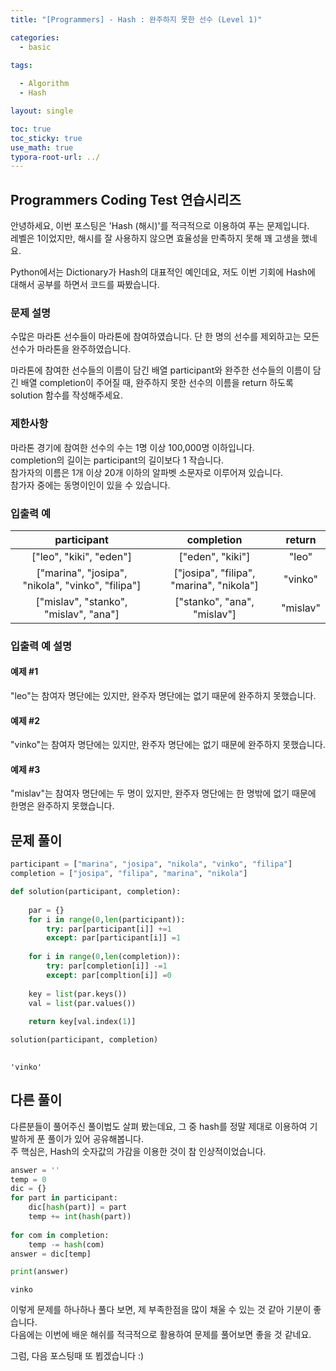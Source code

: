 ```yaml
---
title: "[Programmers] - Hash : 완주하지 못한 선수 (Level 1)"

categories:
  - basic

tags:
 
  - Algorithm
  - Hash

layout: single

toc: true
toc_sticky: true
use_math: true
typora-root-url: ../
---
```


## Programmers Coding Test 연습시리즈

안녕하세요, 이번 포스팅은 'Hash (해시)'를 적극적으로 이용하여 푸는 문제입니다.  
레벨은 1이었지만, 해시를 잘 사용하지 않으면 효율성을 만족하지 못해 꽤 고생을 했네요.  

Python에서는 Dictionary가 Hash의 대표적인 예인데요, 저도 이번 기회에 Hash에 대해서 공부를 하면서 코드를 짜봤습니다.

### 문제 설명

수많은 마라톤 선수들이 마라톤에 참여하였습니다. 단 한 명의 선수를 제외하고는 모든 선수가 마라톤을 완주하였습니다.  

마라톤에 참여한 선수들의 이름이 담긴 배열 participant와 완주한 선수들의 이름이 담긴 배열 completion이 주어질 때, 완주하지 못한 선수의 이름을 return 하도록 solution 함수를 작성해주세요.

### 제한사항
마라톤 경기에 참여한 선수의 수는 1명 이상 100,000명 이하입니다.  
completion의 길이는 participant의 길이보다 1 작습니다.  
참가자의 이름은 1개 이상 20개 이하의 알파벳 소문자로 이루어져 있습니다.  
참가자 중에는 동명이인이 있을 수 있습니다.  

### 입출력 예


|participant|completion|return|
|:---:|:---:|:---:|
|["leo", "kiki", "eden"]|["eden", "kiki"]|"leo"|
|["marina", "josipa", "nikola", "vinko", "filipa"]|["josipa", "filipa", "marina", "nikola"]|"vinko"|
|["mislav", "stanko", "mislav", "ana"]|["stanko", "ana", "mislav"]|"mislav"|

### 입출력 예 설명

#### 예제 #1
"leo"는 참여자 명단에는 있지만, 완주자 명단에는 없기 때문에 완주하지 못했습니다.  

#### 예제 #2
"vinko"는 참여자 명단에는 있지만, 완주자 명단에는 없기 때문에 완주하지 못했습니다.  

#### 예제 #3
"mislav"는 참여자 명단에는 두 명이 있지만, 완주자 명단에는 한 명밖에 없기 때문에 한명은 완주하지 못했습니다.


## 문제 풀이


```python
participant = ["marina", "josipa", "nikola", "vinko", "filipa"]
completion = ["josipa", "filipa", "marina", "nikola"]	

def solution(participant, completion):
    
    par = {}
    for i in range(0,len(participant)):
        try: par[participant[i]] +=1
        except: par[participant[i]] =1
    
    for i in range(0,len(completion)):
        try: par[completion[i]] -=1
        except: par[compltion[i]] =0
    
    key = list(par.keys())
    val = list(par.values())
    
    return key[val.index(1)]

solution(participant, completion)
                  
```




    'vinko'



## 다른 풀이

다른분들이 풀어주신 풀이법도 살펴 봤는데요, 그 중 hash를 정말 제대로 이용하여 기발하게 푼 풀이가 있어 공유해봅니다.  
주 핵심은, Hash의 숫자값의 가감을 이용한 것이 참 인상적이었습니다.


```python
answer = ''
temp = 0
dic = {}
for part in participant:
    dic[hash(part)] = part
    temp += int(hash(part))
    
for com in completion:
    temp -= hash(com)
answer = dic[temp]

print(answer)

```

    vinko
    

이렇게 문제를 하나하나 풀다 보면, 제 부족한점을 많이 채울 수 있는 것 같아 기분이 좋습니다.  
다음에는 이번에 배운 해쉬를 적극적으로 활용하여 문제를 풀어보면 좋을 것 같네요.  

그럼, 다음 포스팅때 또 뵙겠습니다 :)